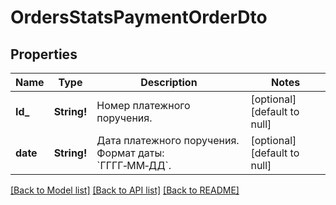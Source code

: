 # OrdersStatsPaymentOrderDto

## Properties
Name | Type | Description | Notes
------------ | ------------- | ------------- | -------------
**Id_** | **String!** | Номер платежного поручения. | [optional] [default to null]
**date** | **String!** | Дата платежного поручения.  Формат даты: &#x60;ГГГГ‑ММ‑ДД&#x60;.  | [optional] [default to null]

[[Back to Model list]](../README.md#documentation-for-models) [[Back to API list]](../README.md#documentation-for-api-endpoints) [[Back to README]](../README.md)



